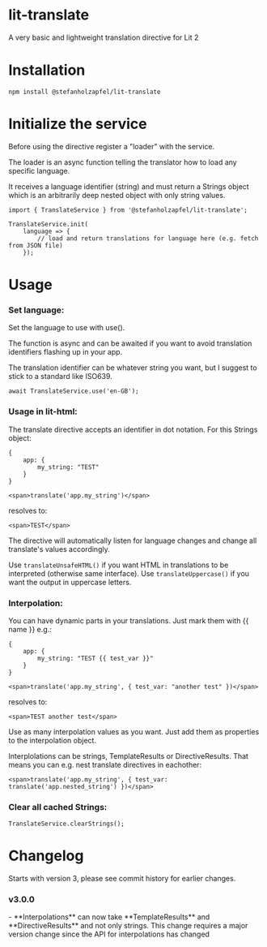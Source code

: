 # lit-translate
A very basic and lightweight translation directive for Lit 2

<h1>Installation</h1>

```
npm install @stefanholzapfel/lit-translate
```

<h1>Initialize the service</h1>

Before using the directive register a "loader" with the service.

The loader is an async function telling the translator how to load any specific language.

It receives a language identifier (string) and must return a Strings object which is an arbitrarily deep nested object with only string values.

```
import { TranslateService } from '@stefanholzapfel/lit-translate';

TranslateService.init(
    language => {
        // load and return translations for language here (e.g. fetch from JSON file)
    });
```

<h1>Usage</h1>

<h3>Set language:</h3>

Set the language to use with use().

The function is async and can be awaited if you want to avoid translation identifiers flashing up in your app.

The translation identifier can be whatever string you want, but I suggest to stick to a standard like ISO639.
```
await TranslateService.use('en-GB');
```

<h3>Usage in lit-html:</h3>

The translate directive accepts an identifier in dot notation. For this Strings object:
```
{
    app: {
        my_string: "TEST"
    }
}
```



```
<span>translate('app.my_string')</span>
```

resolves to:
```
<span>TEST</span>
```

The directive will automatically listen for language changes and change all translate's values accordingly.

Use ``translateUnsafeHTML()`` if you want HTML in translations to be interpreted (otherwise same interface).
Use ``translateUppercase()`` if you want the output in uppercase letters.

<h3>Interpolation:</h3>

You can have dynamic parts in your translations. Just mark them with {{ name }} e.g.:

```
{
    app: {
        my_string: "TEST {{ test_var }}"
    }
}
```


```
<span>translate('app.my_string', { test_var: "another test" })</span>
```

resolves to:
```
<span>TEST another test</span>
```

Use as many interpolation values as you want. Just add them as properties to the interpolation object.

Interplolations can be strings, TemplateResults or DirectiveResults. That means you can e.g. nest translate directives
in eachother: 
```
<span>translate('app.my_string', { test_var: translate('app.nested_string') })</span>
```


<h3>Clear all cached Strings:</h3>

```
TranslateService.clearStrings();
```

<h1>Changelog</h1>
Starts with version 3, please see commit history for earlier changes.

<h3>v3.0.0</h3>
- **Interpolations** can now take **TemplateResults** and **DirectiveResults** and not only strings. This change requires a major version change since the API for interpolations has changed

